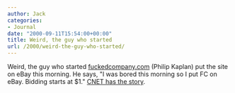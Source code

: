 ```yaml
---
author: Jack
categories:
- Journal
date: "2000-09-11T15:54:00+00:00"
title: Weird, the guy who started
url: /2000/weird-the-guy-who-started/
---
```


Weird, the guy who started [fuckedcompany.com][1] (Philip Kaplan) put the site on eBay this morning. He says, "I was bored this morning so I put FC on eBay. Bidding starts at $1." [CNET has the story][2].

 [1]: http://www.fuckedcompany.com
 [2]: http://news.cnet.com/news/0-1007-200-2750439.html?tag=st.cn.1.lthd.ne